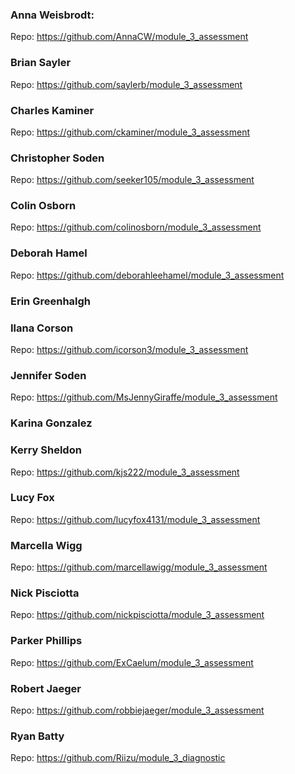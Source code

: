 ### Anna Weisbrodt:

Repo: https://github.com/AnnaCW/module_3_assessment

### Brian Sayler

Repo: https://github.com/saylerb/module_3_assessment

### Charles Kaminer

Repo: https://github.com/ckaminer/module_3_assessment

### Christopher Soden

Repo: https://github.com/seeker105/module_3_assessment

### Colin Osborn

Repo: https://github.com/colinosborn/module_3_assessment

### Deborah Hamel

Repo: https://github.com/deborahleehamel/module_3_assessment

### Erin Greenhalgh

### Ilana Corson

Repo: https://github.com/icorson3/module_3_assessment

### Jennifer Soden

Repo: https://github.com/MsJennyGiraffe/module_3_assessment

### Karina Gonzalez

### Kerry Sheldon

Repo: https://github.com/kjs222/module_3_assessment

### Lucy Fox

Repo: https://github.com/lucyfox4131/module_3_assessment

### Marcella Wigg

Repo: https://github.com/marcellawigg/module_3_assessment

### Nick Pisciotta

Repo: https://github.com/nickpisciotta/module_3_assessment

### Parker Phillips

Repo: https://github.com/ExCaelum/module_3_assessment

### Robert Jaeger

Repo: https://github.com/robbiejaeger/module_3_assessment

### Ryan Batty

Repo: https://github.com/Riizu/module_3_diagnostic

